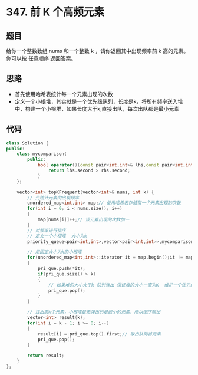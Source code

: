 # 347. 前 K 个高频元素

## 题目
给你一个整数数组 nums 和一个整数 k ，请你返回其中出现频率前 k 高的元素。你可以按 任意顺序 返回答案。

## 思路

* 首先使用哈希表统计每一个元素出现的次数
* 定义一个小根堆，其实就是一个优先级队列，长度是k，将所有频率送入堆中，构建一个小根堆，如果长度大于k,直接出队，每次出队都是最小元素


## 代码

```cpp
class Solution {
public:
    class mycomparison{
        public:
            bool operator()(const pair<int,int>& lhs,const pair<int,int>& rhs){
                return lhs.second > rhs.second;
            }
    };

    vector<int> topKFrequent(vector<int>& nums, int k) {
        // 先统计元素的出现频率
        unordered_map<int,int> map;// 使用哈希表存储每一个元素出现的次数
        for(int i = 0; i < nums.size(); i++)
        {
            map[nums[i]]++;// 该元素出现的次数加一
        }
        // 对频率进行排序
        // 定义一个小根堆  大小为k
        priority_queue<pair<int,int>,vector<pair<int,int>>,mycomparison> pri_que; 

        // 用固定大小为k的小根堆
        for(unordered_map<int,int>::iterator it = map.begin();it != map.end(); it++)
        {
            pri_que.push(*it);
            if(pri_que.size() > k)
            {
                // 如果堆的大小大于k 队列弹出 保证堆的大小一直为K  维护一个优先级队列
                pri_que.pop();
            }
        }

        // 找出前k个元素，小根堆最先弹出的是最小的元素，所以倒序输出
        vector<int> result(k);
        for(int i = k - 1; i >= 0; i--)
        {
            result[i] = pri_que.top().first;// 取出队列首元素
            pri_que.pop();
        }

        return result;
    }
};

```


